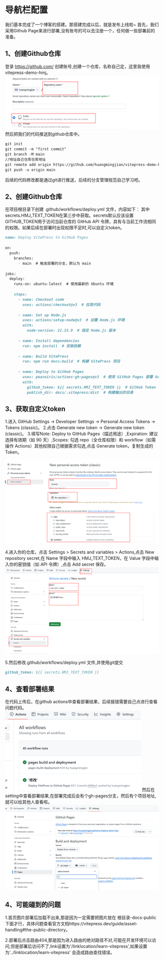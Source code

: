 # 导航栏配置
我们基本完成了一个博客的搭建。那搭建完成以后，就是发布上线啦~
首先，我们采用Github Page来进行部署,没有账号的可以去注册一个，任何做一些部署前的准备。
## 1、创建Github仓库
登录 https://github.com/ 创建账号,创建一个仓库，名称自己定，这里我使用 vitepress-demo-hmj。
<img src="../image/github1.png"  style="zoom:50%;" />
然后把我们的代码推送到github仓库中。
```md
git init
git commit -m "first commit"
git branch -M main
//地址自己仓库仓库地址
git remote add origin https://github.com/huangmingjian/vitepress-demo-hmj.git
git push -u origin main
```
后续的代码修改都是通过git进行推送，后续的分支管理规范自己学习吧。

## 2、创建Github仓库
在项目根目录下创建 .github/workflows/deploy.yml 文件，内容如下：
其中secrets.HMJ_TEXT_TOKEN在第三步中获取。secrets默认应该设置GITHUB_TOKEN用于访问当前仓库的 GitHub API 令牌，具有与当前工作流相同的权限。如果后续在部署时出现权限不足时,可以自定义token。
```md
name: Deploy VitePress to GitHub Pages

on:
  push:
    branches:
      - main  # 触发部署的分支，默认为 main

jobs:
  deploy:
    runs-on: ubuntu-latest  # 使用最新的 Ubuntu 环境

    steps:
      - name: Checkout code
        uses: actions/checkout@v3  # 拉取代码

      - name: Set up Node.js
        uses: actions/setup-node@v3  # 设置 Node.js 环境
        with:
          node-version: 22.15.0  # 指定 Node.js 版本

      - name: Install dependencies
        run: npm install  # 安装依赖

      - name: Build VitePress
        run: npm run docs:build  # 构建 VitePress 项目

      - name: Deploy to GitHub Pages
        uses: peaceiris/actions-gh-pages@v3  # 使用 GitHub Pages 部署 Action
        with:
          github_token: ${{ secrets.HMJ_TEXT_TOKEN }}  # GitHub Token
          publish_dir: docs/.vitepress/dist  # 构建输出的目录
```
## 3、获取自定义token
1.进入 GitHub Settings → Developer Settings → Personal Access Tokens → Tokens (classic)。
2.点击 Generate new token → Generate new token (classic)。
3.填写Note: Deploy to GitHub Pages（描述用途）,Expiration: 建议选择有效期（如 90 天）,Scopes: 勾选 repo（全仓库权限）和 workflow（如需操作 Actions）其他权限自己根据需求勾选,点击 Generate token，复制生成的 Token。

<img src="../image/github2.png"  style="zoom:50%;" />

4.进入你的仓库，点击 Settings > Secrets and variables > Actions,点击 New repository secret,在 Name 字段中输入 HMJ_TEXT_TOKEN，在 Value 字段中输入你的密钥值（如 API 令牌）,点击 Add secret 保存。
<img src="../image/github3.png"  style="zoom:50%;" />

5.然后修改.github/workflows/deploy.yml 文件,并使用git提交
```md
github_token: ${{ secrets.HMJ_TEXT_TOKEN }} 
```
## 4、查看部署结果
在代码上传后，在github actions中查看部署结果，后续报错需要自己点进行查看问题代码。
<img src="../image/github4.png"  style="zoom:50%;" />
然后在setting中查看部署结果,在部署完成后会有个gh-pages分支，然后有个项目地址,就可以给其他人查看啦。
<img src="../image/github5.png"  style="zoom:50%;" />

## 4、可能碰到的问题
1.首页图片部署后加载不出来,那是因为一定需要把图片放在 根目录-docs-public下面才行，具体问题查看官方文档https://vitepress.dev/guide/asset-handling#the-public-directory。

2.部署后点击路由404,那是因为进入路由的绝对路径不对,可能在开发环境可以访问,但是部署后访问不了,link设置为'/linklocation/learn-vitepress',如果设置为'../linklocation/learn-vitepress' 会造成路由查找错误。


